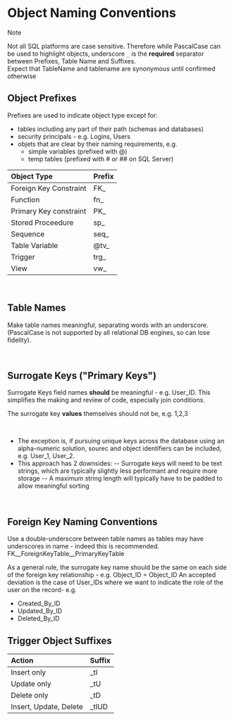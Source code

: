 




# Object Naming Conventions



> [!NOTE]
> Not all SQL platforms are case sensitive. Therefore while PascalCase can be used to highlight objects, underscore `_` is the **required** separator between Prefixes, Table Name and Suffixes.
> <br>
> Expect that TableName and tablename are synonymous until confirmed otherwise




## Object Prefixes

Prefixes are used to indicate object type except for: 
- tables including any part of their path (schemas and databases)
- security principals - e.g. Logins, Users
- objets that are clear by their naming requirements, e.g. 
  - simple variables (prefixed with @)
  - temp tables (prefixed with # or ## on SQL Server)

  

|Object Type|Prefix|
|:-----|---|
|Foreign Key Constraint|FK_|
|Function|fn_|
|Primary Key constraint|PK_|
|Stored Proceedure|sp_|
|Sequence|seq_|
|Table Variable|@tv_|
|Trigger|trg_|
|View|vw_|





<br>


## Table Names

Make table names meaningful, separating words with an underscore. 
(PascalCase is not supported by all relational DB engines, so can lose fidelity).  

<br>

## Surrogate Keys ("Primary Keys") 

Surrogate Keys field names **should** be meaningful - e.g. User_ID. This simplifies the making and review of code, especially join conditions. 

The surrogate key **values** themselves should not be, e.g. 1,2,3 

<br>

- The exception is, if pursuing unique keys across the database using an alpha-numeric solution, sourec and object identifiers can be included, e.g.
User_1, User_2.
- This approach has 2 downsides:
-- Surrogate keys will need to be text strings, which are typically slightly less performant and require more storage
-- A maximum string length will typically have to be padded to allow meaningful sorting  

<br>


## Foreign Key Naming Conventions

Use a double-underscore between table names as tables may have underscores in name - indeed this is recommended. 
FK__ForeignKeyTable__PrimaryKeyTable


As a general rule, the surrogate key name should be the same on each side of the foreign key relationship - e.g. Object_ID = Object_ID
An accepted deviation is the case of User_IDs where we want to indicate the role of the user on the record- e.g. 
- Created_By_ID
- Updated_By_ID
- Deleted_By_ID



## Trigger Object Suffixes

|Action|Suffix|
|:-----|:---|
|Insert only|_tI|
|Update only|_tU|
|Delete only|_tD|
|Insert, Update, Delete|_tIUD|













